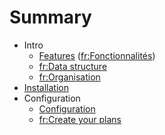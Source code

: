 # Summary

* Intro
  * [Features](features.md) ([fr:Fonctionnalités](features.fr.md))
  * [fr:Data structure](data-structure.fr.md)
  * [fr:Organisation](organisation.fr.md)
* [Installation](installation.md)
* Configuration
  * [Configuration](configuration.md)
  * [fr:Create your plans](create-your-plans.fr.md)

